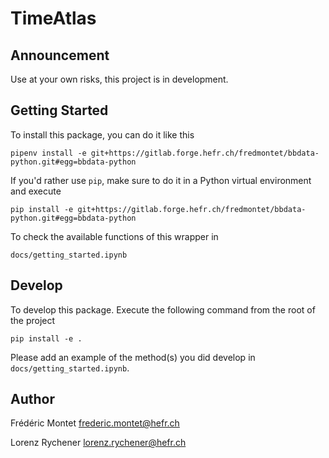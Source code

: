 TimeAtlas
=========

Announcement
------------

Use at your own risks, this project is in development.


Getting Started
----------------
   
To install this package, you can do it like this
    
    pipenv install -e git+https://gitlab.forge.hefr.ch/fredmontet/bbdata-python.git#egg=bbdata-python
  
If you'd rather use `pip`, make sure to do it in a Python virtual environment and execute 

    pip install -e git+https://gitlab.forge.hefr.ch/fredmontet/bbdata-python.git#egg=bbdata-python

To check the available functions of this wrapper in

    docs/getting_started.ipynb


Develop
-------

To develop this package. Execute the following command from the root of the project

    pip install -e .

Please add an example of the method(s) you did develop in `docs/getting_started.ipynb`.


Author
------

Frédéric Montet
frederic.montet@hefr.ch

Lorenz Rychener
lorenz.rychener@hefr.ch